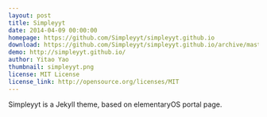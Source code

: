 ```yaml
---
layout: post
title: Simpleyyt
date: 2014-04-09 00:00:00
homepage: https://github.com/Simpleyyt/simpleyyt.github.io
download: https://github.com/Simpleyyt/simpleyyt.github.io/archive/master.zip
demo: http://simpleyyt.github.io/
author: Yitao Yao
thumbnail: simpleyyt.png
license: MIT License
license_link: http://opensource.org/licenses/MIT
---
```


Simpleyyt is a Jekyll theme, based on elementaryOS portal page.
